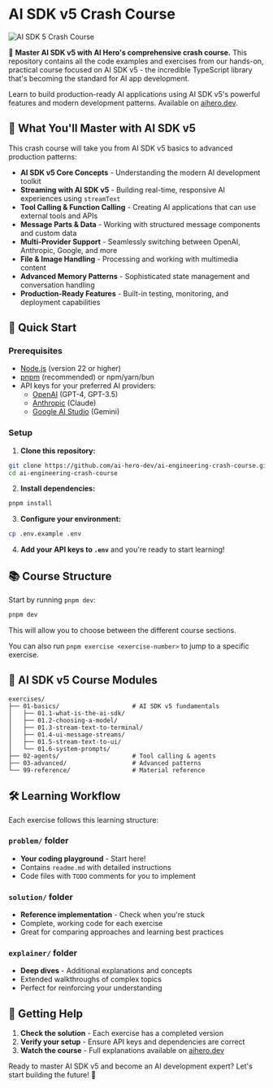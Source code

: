 # AI SDK v5 Crash Course

<img src="https://res.cloudinary.com/total-typescript/image/upload/v1758027897/ai-sdk-v5-crash-course-github-thumbnail_2x.jpg" alt="AI SDK 5 Crash Course" />

🚀 **Master AI SDK v5 with AI Hero's comprehensive crash course.** This repository contains all the code examples and exercises from our hands-on, practical course focused on AI SDK v5 - the incredible TypeScript library that's becoming the standard for AI app development.

Learn to build production-ready AI applications using AI SDK v5's powerful features and modern development patterns. Available on [aihero.dev](https://aihero.dev).

## 🎯 What You'll Master with AI SDK v5

This crash course will take you from AI SDK v5 basics to advanced production patterns:

- **AI SDK v5 Core Concepts** - Understanding the modern AI development toolkit
- **Streaming with AI SDK v5** - Building real-time, responsive AI experiences using `streamText`
- **Tool Calling & Function Calling** - Creating AI applications that can use external tools and APIs
- **Message Parts & Data** - Working with structured message components and custom data
- **Multi-Provider Support** - Seamlessly switching between OpenAI, Anthropic, Google, and more
- **File & Image Handling** - Processing and working with multimedia content
- **Advanced Memory Patterns** - Sophisticated state management and conversation handling
- **Production-Ready Features** - Built-in testing, monitoring, and deployment capabilities

## 🚀 Quick Start

### Prerequisites

- [Node.js](https://nodejs.org/en/download) (version 22 or higher)
- [pnpm](https://pnpm.io/) (recommended) or npm/yarn/bun
- API keys for your preferred AI providers:
  - [OpenAI](https://platform.openai.com/api-keys) (GPT-4, GPT-3.5)
  - [Anthropic](https://console.anthropic.com/) (Claude)
  - [Google AI Studio](https://aistudio.google.com/apikey) (Gemini)

### Setup

1. **Clone this repository:**

```bash
git clone https://github.com/ai-hero-dev/ai-engineering-crash-course.git
cd ai-engineering-crash-course
```

2. **Install dependencies:**

```bash
pnpm install
```

3. **Configure your environment:**

```bash
cp .env.example .env
```

4. **Add your API keys to `.env`** and you're ready to start learning!

## 📚 Course Structure

Start by running `pnpm dev`:

```bash
pnpm dev
```

This will allow you to choose between the different course sections.

You can also run `pnpm exercise <exercise-number>` to jump to a specific exercise.

## 📁 AI SDK v5 Course Modules

```
exercises/
├── 01-basics/                    # AI SDK v5 fundamentals
│   ├── 01.1-what-is-the-ai-sdk/
│   ├── 01.2-choosing-a-model/
│   ├── 01.3-stream-text-to-terminal/
│   ├── 01.4-ui-message-streams/
│   ├── 01.5-stream-text-to-ui/
│   └── 01.6-system-prompts/
├── 02-agents/                    # Tool calling & agents
├── 03-advanced/                  # Advanced patterns
└── 99-reference/                 # Material reference
```

## 🛠️ Learning Workflow

Each exercise follows this learning structure:

### `problem/` folder

- **Your coding playground** - Start here!
- Contains `readme.md` with detailed instructions
- Code files with `TODO` comments for you to implement

### `solution/` folder

- **Reference implementation** - Check when you're stuck
- Complete, working code for each exercise
- Great for comparing approaches and learning best practices

### `explainer/` folder

- **Deep dives** - Additional explanations and concepts
- Extended walkthroughs of complex topics
- Perfect for reinforcing your understanding

## 🤝 Getting Help

1. **Check the solution** - Each exercise has a completed version
2. **Verify your setup** - Ensure API keys and dependencies are correct
3. **Watch the course** - Full explanations available on [aihero.dev](https://aihero.dev)

Ready to master AI SDK v5 and become an AI development expert? Let's start building the future! 🚀
